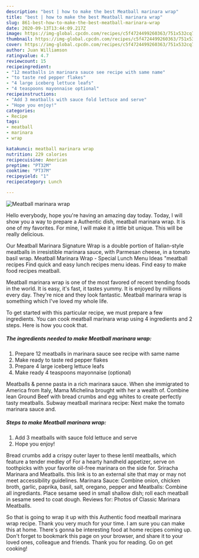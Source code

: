 ```yaml
---
description: "best | how to make the best Meatball marinara wrap"
title: "best | how to make the best Meatball marinara wrap"
slug: 861-best-how-to-make-the-best-meatball-marinara-wrap
date: 2020-09-13T13:44:09.217Z
image: https://img-global.cpcdn.com/recipes/c5f4724499260363/751x532cq70/meatball-marinara-wrap-recipe-main-photo.jpg
thumbnail: https://img-global.cpcdn.com/recipes/c5f4724499260363/751x532cq70/meatball-marinara-wrap-recipe-main-photo.jpg
cover: https://img-global.cpcdn.com/recipes/c5f4724499260363/751x532cq70/meatball-marinara-wrap-recipe-main-photo.jpg
author: Juan Williamson
ratingvalue: 4.7
reviewcount: 15
recipeingredient:
- "12 meatballs in marinara sauce see recipe with same name"
- "to taste red pepper flakes"
- "4 large iceberg lettuce leafs"
- "4 teaspoons mayonnaise optional"
recipeinstructions:
- "Add 3 meatballs with sauce fold lettuce and serve"
- "Hope you enjoy!"
categories:
- Recipe
tags:
- meatball
- marinara
- wrap

katakunci: meatball marinara wrap 
nutrition: 229 calories
recipecuisine: American
preptime: "PT32M"
cooktime: "PT37M"
recipeyield: "1"
recipecategory: Lunch

---
```



![Meatball marinara wrap](https://img-global.cpcdn.com/recipes/c5f4724499260363/751x532cq70/meatball-marinara-wrap-recipe-main-photo.jpg)

Hello everybody, hope you're having an amazing day today. Today, I will show you a way to prepare a Authentic dish, meatball marinara wrap. It is one of my favorites. For mine, I will make it a little bit unique. This will be really delicious.

Our Meatball Marinara Signature Wrap is a double portion of Italian-style meatballs in irresistible marinara sauce, with Parmesan cheese, in a tomato basil wrap. Meatball Marinara Wrap - Special Lunch Menu Ideas &#34;meatball recipes Find quick and easy lunch recipes menu ideas. Find easy to make food recipes meatball.

Meatball marinara wrap is one of the most favored of recent trending foods in the world. It is easy, it's fast, it tastes yummy. It is enjoyed by millions every day. They're nice and they look fantastic. Meatball marinara wrap is something which I've loved my whole life.


To get started with this particular recipe, we must prepare a few ingredients. You can cook meatball marinara wrap using 4 ingredients and 2 steps. Here is how you cook that.

<!--inarticleads1-->

##### The ingredients needed to make Meatball marinara wrap:

1. Prepare 12 meatballs in marinara sauce see recipe with same name
1. Make ready to taste red pepper flakes
1. Prepare 4 large iceberg lettuce leafs
1. Make ready 4 teaspoons mayonnaise (optional)


Meatballs &amp; penne pasta in a rich marinara sauce. When she immigrated to America from Italy, Mama Michelina brought with her a wealth of. Combine lean Ground Beef with bread crumbs and egg whites to create perfectly tasty meatballs. Subway meatball marinara recipe: Next make the tomato marinara sauce and. 

<!--inarticleads2-->

##### Steps to make Meatball marinara wrap:

1. Add 3 meatballs with sauce fold lettuce and serve
1. Hope you enjoy!


Bread crumbs add a crispy outer layer to these lentil meatballs, which feature a tender medley of For a hearty handheld appetizer, serve on toothpicks with your favorite oil-free marinara on the side for. Sriracha Marinara and Meatballs. this link is to an external site that may or may not meet accessibility guidelines. Marinara Sauce: Combine onion, chicken broth, garlic, paprika, basil, salt, oregano, pepper and Meatballs: Combine all ingrediants. Place sesame seed in small shallow dish; roll each meatball in sesame seed to coat dough. Reviews for: Photos of Classic Marinara Meatballs. 

So that is going to wrap it up with this Authentic food meatball marinara wrap recipe. Thank you very much for your time. I am sure you can make this at home. There's gonna be interesting food at home recipes coming up. Don't forget to bookmark this page on your browser, and share it to your loved ones, colleague and friends. Thank you for reading. Go on get cooking!
